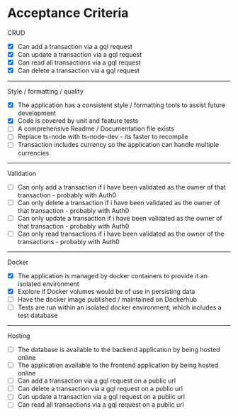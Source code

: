 # Acceptance Criteria

CRUD

- [x] Can add a transaction via a gql request
- [x] Can update a transaction via a gql request
- [x] Can read all transactions via a gql request
- [x] Can delete a transaction via a gql request

---

Style / formatting / quality

- [x] The application has a consistent style / formatting tools to assist future development
- [x] Code is covered by unit and feature tests
- [ ] A comprehensive Readme / Documentation file exists
- [ ] Replace ts-node with ts-node-dev - its faster to recompile
- [ ] Transaction includes currency so the application can handle multiple currencies

---

Validation

- [ ] Can only add a transaction if i have been validated as the owner of that transaction - probably with Auth0
- [ ] Can only delete a transaction if i have been validated as the owner of that transaction - probably with Auth0
- [ ] Can only update a transaction if i have been validated as the owner of that transaction - probably with Auth0
- [ ] Can only read transactions if i have been validated as the owner of the transactions - probably with Auth0

---

Docker

- [x] The application is managed by docker containers to provide it an isolated environment
- [x] Explore if Docker volumes would be of use in persisting data
- [ ] Have the docker image published / maintained on Dockerhub
- [ ] Tests are run within an isolated docker environment, which includes a test database

---

Hosting

- [ ] The database is available to the backend application by being hosted online
- [ ] The application available to the frontend application by being hosted online
- [ ] Can add a transaction via a gql request on a public url
- [ ] Can delete a transaction via a gql request on a public url
- [ ] Can update a transaction via a gql request on a public url
- [ ] Can read all transactions via a gql request on a public url
